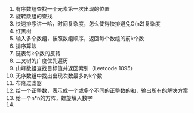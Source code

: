 1. 有序数组查找一个元素第一次出现的位置
2. 旋转数组的查找
3. 快速排序讲一哈，时间复杂度，怎么使得快排避免O(n2)复杂度
4. 红黑树
5. 输入多个数组，按照数组顺序，返回每个数组的前k个数
6. 排序算法
7. 链表每k个数的反转
8. 二叉树的广度优先遍历
9. 山峰数组查找目标值并返回索引（Leetcode 1095）
10. 无序数组中找出出现次数最多的k个数
11. 布隆过滤器
12. 给一个正整数，表示成一个或多个不同的正整数的和，输出所有的解决方案
13. 给一个n*n的方阵，螺旋填入数字
14. 
